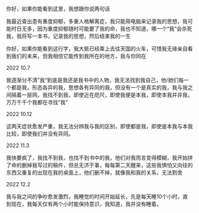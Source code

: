 你好，如果你能看到这里，我想跟你说两句话

我最近查出患有重度抑郁，多重人格解离症，我只能用电脑来记录我的思想，我可能时日无多，因为重度抑郁随时可能要了我的命，我也不知道，哪一个“我”会杀死我，我将写一本书，记录我的思想，然后结束我的一生

你好，如果你能看到这行字，我大抵已经乘上去往天国的火车，可惜我无缘亲自看到我们的未来，但我相信它能传到我所在的地方，我与你同在

2022 10.7

我逐渐分不清”我“到底是我还是我书中的人物，我无法找到我自己，他/她们每一个都是我，形态各异的我，思想各有异同的我，但没有一个是真实的我，我与我之间隔着一层网，我找不到我，即使近在咫尺，即使我便是本我，即使本我并非我，万万千千个我都在寻找“我”

2022 10.12

这两天症状愈发严重，我无法分辨我与我的区别，即使都是我，即使是本我与本我比较，即使我们并没有异同。

2022 11.3

我快要疯了，我找不到我，也找不到书中的我，他们对我而言变得模糊，我开始拼了命的删掉我写过的稿件，但总无济于事，每每第二天醒来，这些我惧怕又向往的东西又重复的出现在我的桌面上，他们删不掉，就像我和我的关系，无法割舍

2022 12.2

我与我之间的争吵愈发激烈，我睡觉的时间开始延长，先是每天睡10个小时，直到现在，我每天仅有两个小时能保持意识，我知道，我并没有睡着。





